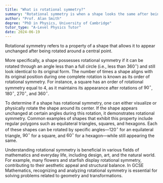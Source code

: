 ```yaml
---
title: "What is rotational symmetry?"
summary: "Rotational symmetry is when a shape looks the same after being rotated around a central point."
author: "Prof. Alan Smith"
degree: "PhD in Physics, University of Cambridge"
tutor_type: "A-Level Physics Tutor"
date: 2024-06-19
---
```


Rotational symmetry refers to a property of a shape that allows it to appear unchanged after being rotated around a central point.

More specifically, a shape possesses rotational symmetry if it can be rotated through an angle less than a full circle (i.e., less than $360^\circ$) and still look identical to its original form. The number of times a shape aligns with its original position during one complete rotation is known as its order of rotational symmetry. For instance, a square has an order of rotational symmetry equal to $4$, as it maintains its appearance after rotations of $90^\circ$, $180^\circ$, $270^\circ$, and $360^\circ$.

To determine if a shape has rotational symmetry, one can either visualize or physically rotate the shape around its center. If the shape appears unchanged at certain angles during this rotation, it demonstrates rotational symmetry. Common examples of shapes that exhibit this property include regular polygons such as equilateral triangles, squares, and hexagons. Each of these shapes can be rotated by specific angles—$120^\circ$ for an equilateral triangle, $90^\circ$ for a square, and $60^\circ$ for a hexagon—while still appearing the same.

Understanding rotational symmetry is beneficial in various fields of mathematics and everyday life, including design, art, and the natural world. For example, many flowers and starfish display rotational symmetry, contributing to their aesthetic appeal and structural balance. In GCSE Mathematics, recognizing and analyzing rotational symmetry is essential for solving problems related to geometry and transformations.
    
